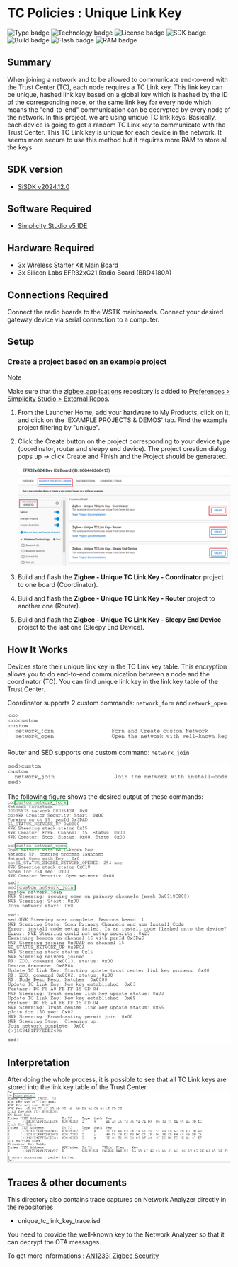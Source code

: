 # TC Policies : Unique Link Key #
![Type badge](https://img.shields.io/badge/Type-Virtual%20Application-green)
![Technology badge](https://img.shields.io/badge/Technology-Zigbee-green)
![License badge](https://img.shields.io/badge/License-Zlib-green)
![SDK badge](https://img.shields.io/badge/SDK-v2024.12.0-green)
![Build badge](https://img.shields.io/badge/Build-passing-green)
![Flash badge](https://img.shields.io/badge/Flash-237.65%20KB-blue)
![RAM badge](https://img.shields.io/badge/RAM-15.2%20KB-blue)

## Summary ##

When joining a network and to be allowed to communicate end-to-end with the Trust Center (TC), each node requires a TC Link key. This link key can be unique, hashed link key based on a global key which is hashed by the ID of the corresponding node, or the same link key for every node which means the "end-to-end" communication can be decrypted by every node of the network.
In this project, we are using unique TC link keys. Basically, each device is going to get a random TC Link key to communicate with the Trust Center. This TC Link key is unique for each device in the network. It seems more secure to use this method but it requires more RAM to store all the keys.

## SDK version ##

- [SiSDK v2024.12.0](https://github.com/SiliconLabs/simplicity_sdk/releases/tag/v2024.12.0)

## Software Required ##

- [Simplicity Studio v5 IDE](https://www.silabs.com/developers/simplicity-studio)

## Hardware Required ##

- 3x Wireless Starter Kit Main Board
- 3x Silicon Labs EFR32xG21 Radio Board (BRD4180A)

## Connections Required ##

Connect the radio boards to the WSTK mainboards. Connect your desired gateway device via serial connection to a computer.

## Setup ##

### Create a project based on an example project ###

> [!NOTE]
> Make sure that the [zigbee_applications](https://github.com/SiliconLabs/zigbee_applications) repository is added to [Preferences > Simplicity Studio > External Repos](https://docs.silabs.com/simplicity-studio-5-users-guide/latest/ss-5-users-guide-about-the-launcher/welcome-and-device-tabs).

1. From the Launcher Home, add your hardware to My Products, click on it, and click on the 'EXAMPLE PROJECTS & DEMOS' tab. Find the example project filtering by "unique".

2. Click the Create button on the project corresponding to your device type (coordinator, router and sleepy end device). The project creation dialog pops up -> click Create and Finish and the Project should be generated.

    ![create_project](image/create_example.png)

3. Build and flash the **Zigbee - Unique TC Link Key - Coordinator** project to one board (Coordinator).

4. Build and flash the **Zigbee - Unique TC Link Key - Router** project to another one (Router).

5. Build and flash the **Zigbee - Unique TC Link Key - Sleepy End Device** project to the last one (Sleepy End Device).

## How It Works ##

Devices store their unique link key in the TC Link key table. This encryption allows you to do end-to-end communication between a node and the coordinator (TC). You can find unique link key in the link key table of the Trust Center.

Coordinator supports 2 custom commands: `network_form` and `network_open`

![command_co](image/command_co.png)

Router and SED supports one custom command: `network_join`

![command_sed](image/command_sed.png)

The following figure shows the desired output of these commands:
![form_and_open](image/form_and_open.png)
![join](image/join.png)

## Interpretation ##

After doing the whole process, it is possible to see that all TC Link keys are stored into the link key table of the Trust Center.
    ![keys_print](image/keys_print.png)

## Traces & other documents ##

This directory also contains trace captures on Network Analyzer directly in the repositories

- unique_tc_link_key_trace.isd

You need to provide the well-known key to the Network Analyzer so that it can decrypt the OTA messages.

To get more informations : [AN1233: Zigbee Security](https://www.silabs.com/documents/public/application-notes/an1233-zigbee-security.pdf)
